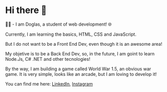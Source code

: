 # Hi there 👋

👨‍🎓 - I am Doglas, a student of web development! 🌐

Currently, I am learning the basics, HTML, CSS and JavaScript.

But I do not want to be a Front End Dev, even though it is an awesome area!

My objetive is to be a Back End Dev, so, in the future, I am goint to learn Node.Js, C# .NET and other tecnologies!

By the way, I am building a game called World War 1.5, an obvious war game. It is very simple, looks like an arcade,
but I am loving to develop it!

You can find me here: <a href="https://www.linkedin.com/in/doglas-rocha/">LinkedIn</a>, <a href="https://www.instagram.com/in_dev_/">Instagram</a>
<!--
**DoglasRocha/DoglasRocha** is a ✨ _special_ ✨ repository because its `README.md` (this file) appears on your GitHub profile.

Here are some ideas to get you started:

- 🔭 I’m currently working on ...
- 🌱 I’m currently learning ...
- 👯 I’m looking to collaborate on ...
- 🤔 I’m looking for help with ...
- 💬 Ask me about ...
- 📫 How to reach me: ...
- 😄 Pronouns: ...
- ⚡ Fun fact: ...
-->
